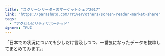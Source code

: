 ```yaml
---
title: "スクリーンリーダーのマーケットシェア2017"
link: "https://parashuto.com/rriver/others/screen-reader-market-share"
tags:
  - "アクセシビリティサポーテッド"
ignore: TRUE
---
```


「日本での状況についても少しだけ言及しつつ、一番気になったデータを抜粋してまとめてみます。」
